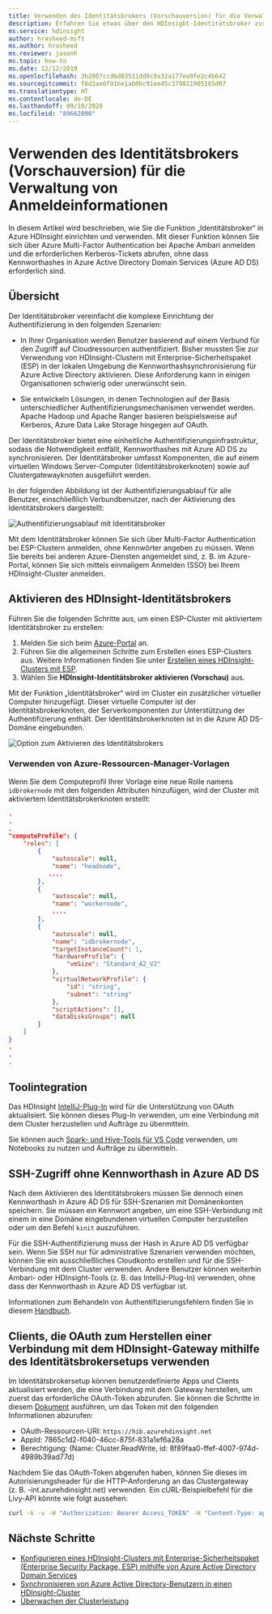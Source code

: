 ```yaml
---
title: Verwenden des Identitätsbrokers (Vorschauversion) für die Verwaltung von Anmeldeinformationen – Azure HDInsight
description: Erfahren Sie etwas über den HDInsight-Identitätsbroker zur Vereinfachung der Authentifizierung für in Domänen eingebundene Apache Hadoop-Cluster.
ms.service: hdinsight
author: hrasheed-msft
ms.author: hrasheed
ms.reviewer: jasonh
ms.topic: how-to
ms.date: 12/12/2019
ms.openlocfilehash: 3b2807ccd6d83511dd0c9a32a177ea9fe2c4b642
ms.sourcegitcommit: f8d2ae6f91be1ab0bc91ee45c379811905185d07
ms.translationtype: HT
ms.contentlocale: de-DE
ms.lasthandoff: 09/10/2020
ms.locfileid: "89662090"
---
```

# <a name="use-id-broker-preview-for-credential-management"></a>Verwenden des Identitätsbrokers (Vorschauversion) für die Verwaltung von Anmeldeinformationen

In diesem Artikel wird beschrieben, wie Sie die Funktion „Identitätsbroker“ in Azure HDInsight einrichten und verwenden. Mit dieser Funktion können Sie sich über Azure Multi-Factor Authentication bei Apache Ambari anmelden und die erforderlichen Kerberos-Tickets abrufen, ohne dass Kennworthashes in Azure Active Directory Domain Services (Azure AD DS) erforderlich sind.

## <a name="overview"></a>Übersicht

Der Identitätsbroker vereinfacht die komplexe Einrichtung der Authentifizierung in den folgenden Szenarien:

* In Ihrer Organisation werden Benutzer basierend auf einem Verbund für den Zugriff auf Cloudressourcen authentifiziert. Bisher mussten Sie zur Verwendung von HDInsight-Clustern mit Enterprise-Sicherheitspaket (ESP) in der lokalen Umgebung die Kennworthashsynchronisierung für Azure Active Directory aktivieren. Diese Anforderung kann in einigen Organisationen schwierig oder unerwünscht sein.

* Sie entwickeln Lösungen, in denen Technologien auf der Basis unterschiedlicher Authentifizierungsmechanismen verwendet werden. Apache Hadoop und Apache Ranger basieren beispielsweise auf Kerberos, Azure Data Lake Storage hingegen auf OAuth.

Der Identitätsbroker bietet eine einheitliche Authentifizierungsinfrastruktur, sodass die Notwendigkeit entfällt, Kennworthashes mit Azure AD DS zu synchronisieren. Der Identitätsbroker umfasst Komponenten, die auf einem virtuellen Windows Server-Computer (Identitätsbrokerknoten) sowie auf Clustergatewayknoten ausgeführt werden. 

In der folgenden Abbildung ist der Authentifizierungsablauf für alle Benutzer, einschließlich Verbundbenutzer, nach der Aktivierung des Identitätsbrokers dargestellt:

![Authentifizierungsablauf mit Identitätsbroker](./media/identity-broker/identity-broker-architecture.png)

Mit dem Identitätsbroker können Sie sich über Multi-Factor Authentication bei ESP-Clustern anmelden, ohne Kennwörter angeben zu müssen. Wenn Sie bereits bei anderen Azure-Diensten angemeldet sind, z. B. im Azure-Portal, können Sie sich mittels einmaligem Anmelden (SSO) bei Ihrem HDInsight-Cluster anmelden.

## <a name="enable-hdinsight-id-broker"></a>Aktivieren des HDInsight-Identitätsbrokers

Führen Sie die folgenden Schritte aus, um einen ESP-Cluster mit aktiviertem Identitätsbroker zu erstellen:

1. Melden Sie sich beim [Azure-Portal](https://portal.azure.com) an.
1. Führen Sie die allgemeinen Schritte zum Erstellen eines ESP-Clusters aus. Weitere Informationen finden Sie unter [Erstellen eines HDInsight-Clusters mit ESP](apache-domain-joined-configure-using-azure-adds.md#create-an-hdinsight-cluster-with-esp).
1. Wählen Sie **HDInsight-Identitätsbroker aktivieren (Vorschau)** aus.

Mit der Funktion „Identitätsbroker“ wird im Cluster ein zusätzlicher virtueller Computer hinzugefügt. Dieser virtuelle Computer ist der Identitätsbrokerknoten, der Serverkomponenten zur Unterstützung der Authentifizierung enthält. Der Identitätsbrokerknoten ist in die Azure AD DS-Domäne eingebunden.

![Option zum Aktivieren des Identitätsbrokers](./media/identity-broker/identity-broker-enable.png)

### <a name="using-azure-resource-manager-templates"></a>Verwenden von Azure-Ressourcen-Manager-Vorlagen
Wenn Sie dem Computeprofil Ihrer Vorlage eine neue Rolle namens `idbrokernode` mit den folgenden Attributen hinzufügen, wird der Cluster mit aktiviertem Identitätsbrokerknoten erstellt:

```json
.
.
.
"computeProfile": {
    "roles": [
        {
            "autoscale": null,
            "name": "headnode",
           ....
        },
        {
            "autoscale": null,
            "name": "workernode",
            ....
        },
        {
            "autoscale": null,
            "name": "idbrokernode",
            "targetInstanceCount": 1,
            "hardwareProfile": {
                "vmSize": "Standard_A2_V2"
            },
            "virtualNetworkProfile": {
                "id": "string",
                "subnet": "string"
            },
            "scriptActions": [],
            "dataDisksGroups": null
        }
    ]
}
.
.
.
```

## <a name="tool-integration"></a>Toolintegration

Das HDInsight [IntelliJ-Plug-In](https://docs.microsoft.com/azure/hdinsight/spark/apache-spark-intellij-tool-plugin#integrate-with-hdinsight-identity-broker-hib) wird für die Unterstützung von OAuth aktualisiert. Sie können dieses Plug-In verwenden, um eine Verbindung mit dem Cluster herzustellen und Aufträge zu übermitteln.

Sie können auch [Spark- und Hive-Tools für VS Code](https://docs.microsoft.com/azure/hdinsight/hdinsight-for-vscode) verwenden, um Notebooks zu nutzen und Aufträge zu übermitteln.

## <a name="ssh-access-without-a-password-hash-in-azure-ad-ds"></a>SSH-Zugriff ohne Kennworthash in Azure AD DS

Nach dem Aktivieren des Identitätsbrokers müssen Sie dennoch einen Kennworthash in Azure AD DS für SSH-Szenarien mit Domänenkonten speichern. Sie müssen ein Kennwort angeben, um eine SSH-Verbindung mit einem in eine Domäne eingebundenen virtuellen Computer herzustellen oder um den Befehl `kinit` auszuführen. 

Für die SSH-Authentifizierung muss der Hash in Azure AD DS verfügbar sein. Wenn Sie SSH nur für administrative Szenarien verwenden möchten, können Sie ein ausschließliches Cloudkonto erstellen und für die SSH-Verbindung mit dem Cluster verwenden. Andere Benutzer können weiterhin Ambari- oder HDInsight-Tools (z. B. das IntelliJ-Plug-In) verwenden, ohne dass der Kennworthash in Azure AD DS verfügbar ist.

Informationen zum Behandeln von Authentifizierungsfehlern finden Sie in diesem [Handbuch](https://docs.microsoft.com/azure/hdinsight/domain-joined/domain-joined-authentication-issues).

## <a name="clients-using-oauth-to-connect-to-hdinsight-gateway-with-id-broker-setup"></a>Clients, die OAuth zum Herstellen einer Verbindung mit dem HDInsight-Gateway mithilfe des Identitätsbrokersetups verwenden

Im Identitätsbrokersetup können benutzerdefinierte Apps und Clients aktualisiert werden, die eine Verbindung mit dem Gateway herstellen, um zuerst das erforderliche OAuth-Token abzurufen. Sie können die Schritte in diesem [Dokument](https://docs.microsoft.com/azure/storage/common/storage-auth-aad-app) ausführen, um das Token mit den folgenden Informationen abzurufen:

*   OAuth-Ressourcen-URI: `https://hib.azurehdinsight.net` 
* AppId: 7865c1d2-f040-46cc-875f-831a1ef6a28a
*   Berechtigung: (Name: Cluster.ReadWrite, id: 8f89faa0-ffef-4007-974d-4989b39ad77d)

Nachdem Sie das OAuth-Token abgerufen haben, können Sie dieses im Autorisierungsheader für die HTTP-Anforderung an das Clustergateway (z. B. <clustername>-int.azurehdinsight.net) verwenden. Ein cURL-Beispielbefehl für die Livy-API könnte wie folgt aussehen:
    
```bash
curl -k -v -H "Authorization: Bearer Access_TOKEN" -H "Content-Type: application/json" -X POST -d '{ "file":"wasbs://mycontainer@mystorageaccount.blob.core.windows.net/data/SparkSimpleTest.jar", "className":"com.microsoft.spark.test.SimpleFile" }' "https://<clustername>-int.azurehdinsight.net/livy/batches" -H "X-Requested-By:<username@domain.com>"
``` 

## <a name="next-steps"></a>Nächste Schritte

* [Konfigurieren eines HDInsight-Clusters mit Enterprise-Sicherheitspaket (Enterprise Security Package, ESP) mithilfe von Azure Active Directory Domain Services](apache-domain-joined-configure-using-azure-adds.md)
* [Synchronisieren von Azure Active Directory-Benutzern in einen HDInsight-Cluster](../hdinsight-sync-aad-users-to-cluster.md)
* [Überwachen der Clusterleistung](../hdinsight-key-scenarios-to-monitor.md)

